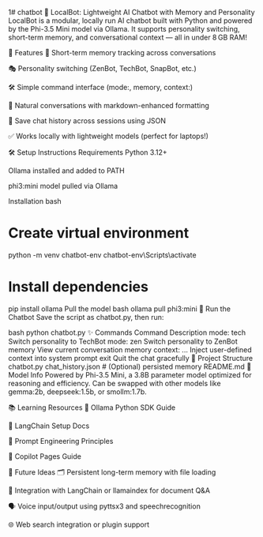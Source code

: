 1# chatbot
🧠 LocalBot: Lightweight AI Chatbot with Memory and Personality
LocalBot is a modular, locally run AI chatbot built with Python and powered by the Phi-3.5 Mini model via Ollama. It supports personality switching, short-term memory, and conversational context — all in under 8 GB RAM!

🚀 Features
🧬 Short-term memory tracking across conversations

🎭 Personality switching (ZenBot, TechBot, SnapBot, etc.)

🛠️ Simple command interface (mode:, memory, context:)

💬 Natural conversations with markdown-enhanced formatting

💾 Save chat history across sessions using JSON

✅ Works locally with lightweight models (perfect for laptops!)

🛠️ Setup Instructions
Requirements
Python 3.12+

Ollama installed and added to PATH

phi3:mini model pulled via Ollama

Installation
bash
# Create virtual environment
python -m venv chatbot-env
chatbot-env\Scripts\activate

# Install dependencies
pip install ollama
Pull the model
bash
ollama pull phi3:mini
💬 Run the Chatbot
Save the script as chatbot.py, then run:

bash
python chatbot.py
✨ Commands
Command	Description
mode: tech	Switch personality to TechBot
mode: zen	Switch personality to ZenBot
memory	View current conversation memory
context: ...	Inject user-defined context into system prompt
exit	Quit the chat gracefully
📂 Project Structure
chatbot.py
chat_history.json  # (Optional) persisted memory
README.md
🧠 Model Info
Powered by Phi-3.5 Mini, a 3.8B parameter model optimized for reasoning and efficiency. Can be swapped with other models like gemma:2b, deepseek:1.5b, or smollm:1.7b.

📚 Learning Resources
🔗 Ollama Python SDK Guide

🔗 LangChain Setup Docs

🔗 Prompt Engineering Principles

🔗 Copilot Pages Guide

🤖 Future Ideas
🗂️ Persistent long-term memory with file loading

🧠 Integration with LangChain or llamaindex for document Q&A

🗣️ Voice input/output using pyttsx3 and speechrecognition

🌐 Web search integration or plugin support

